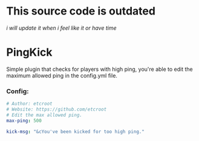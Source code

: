 # This source code is outdated
*i will update it when i feel like it or have time*

# PingKick
Simple plugin that checks for players with high ping, you're able to edit the maximum allowed ping in the config.yml file.

### Config:
```yaml
# Author: etcroot
# Website: https://github.com/etcroot
# Edit the max allowed ping.
max-ping: 500

kick-msg: "&cYou've been kicked for too high ping."
```
